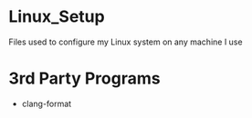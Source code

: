 # Linux_Setup
Files used to configure my Linux system on any machine I use


# 3rd Party Programs
- clang-format

